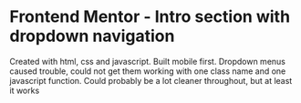 # Frontend Mentor - Intro section with dropdown navigation

Created with html, css and javascript.
Built mobile first.
Dropdown menus caused trouble, could not get them working with one class name and one javascript function.
Could probably be a lot cleaner throughout, but at least it works